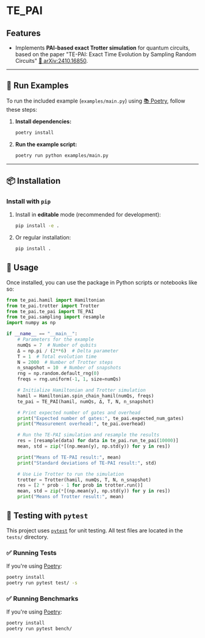 # TE_PAI

## Features

- Implements **PAI-based exact Trotter simulation** for quantum circuits, based on the paper "TE-PAI: Exact Time Evolution by Sampling Random Circuits" [📄 arXiv:2410.16850](https://arxiv.org/abs/2410.16850).

---

## 🚀 Run Examples

To run the included example (`examples/main.py`) using [📚 Poetry](https://python-poetry.org/), follow these steps:

1. **Install dependencies:**

   ```bash
   poetry install
   ```

2. **Run the example script:**

   ```bash
   poetry run python examples/main.py
   ```

---

## 📦 Installation

### Install with `pip`

1. Install in **editable** mode (recommended for development):

   ```bash
   pip install -e .
   ```

2. Or regular installation:
   ```bash
   pip install .
   ```

## 🧪 Usage

Once installed, you can use the package in Python scripts or notebooks like so:

```python
from te_pai.hamil import Hamiltonian
from te_pai.trotter import Trotter
from te_pai.te_pai import TE_PAI
from te_pai.sampling import resample
import numpy as np

if __name__ == "__main__":
    # Parameters for the example
    numQs = 7  # Number of qubits
    Δ = np.pi / (2**6)  # Delta parameter
    T = 1  # Total evolution time
    N = 2000  # Number of Trotter steps
    n_snapshot = 10  # Number of snapshots
    rng = np.random.default_rng(0)
    freqs = rng.uniform(-1, 1, size=numQs)

    # Initialize Hamiltonian and Trotter simulation
    hamil = Hamiltonian.spin_chain_hamil(numQs, freqs)
    te_pai = TE_PAI(hamil, numQs, Δ, T, N, n_snapshot)

    # Print expected number of gates and overhead
    print("Expected number of gates:", te_pai.expected_num_gates)
    print("Measurement overhead:", te_pai.overhead)

    # Run the TE-PAI simulation and resample the results
    res = [resample(data) for data in te_pai.run_te_pai(10000)]
    mean, std = zip(*[(np.mean(y), np.std(y)) for y in res])

    print("Means of TE-PAI result:", mean)
    print("Standard deviations of TE-PAI result:", std)

    # Use Lie Trotter to run the simulation
    trotter = Trotter(hamil, numQs, T, N, n_snapshot)
    res = [2 * prob - 1 for prob in trotter.run()]
    mean, std = zip(*[(np.mean(y), np.std(y)) for y in res])
    print("Means of Trotter result:", mean)
```

## 🧪 Testing with `pytest`

This project uses [`pytest`](https://docs.pytest.org/) for unit testing. All test files are located in the `tests/` directory.

### ✅ Running Tests

If you're using [Poetry](https://python-poetry.org/):

```bash
poetry install
poetry run pytest test/ -s
```

### ✅ Running Benchmarks

If you're using [Poetry](https://python-poetry.org/):

```bash
poetry install
poetry run pytest bench/
```
